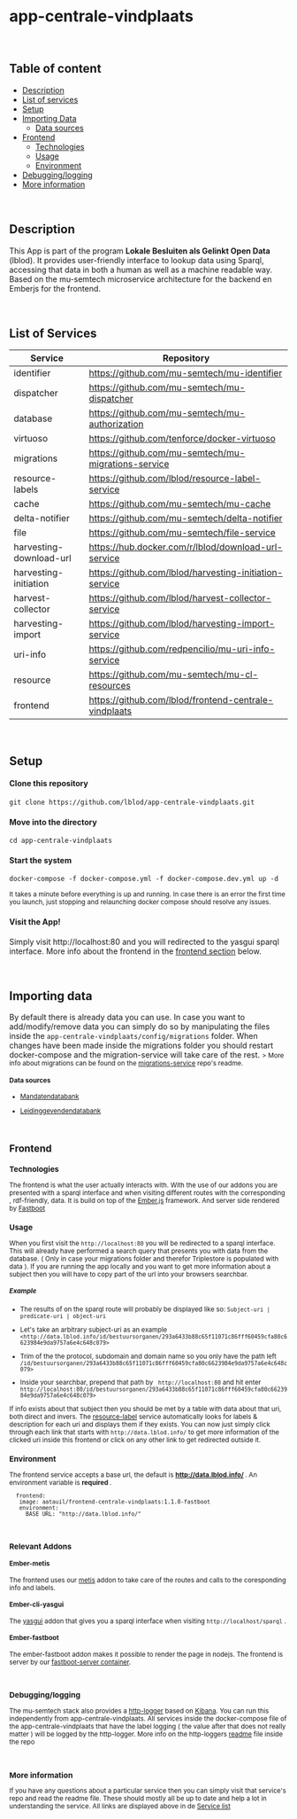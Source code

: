 
# app-centrale-vindplaats

  <br>

## Table of content

	
* [Description](#description)
* [List of services](#list-of-services)
* [Setup](#setup)
* [Importing Data](#importing-data)
   *  [Data sources](#data-sources) 
 * [Frontend](#frontend)
   * [Technologies](#technologies) 
   *  [Usage](#usage)
   *  [Environment](#environment)
* [Debugging/logging](#debugginglogging)
* [More information](#more-information)

<br>

## Description

This App is part of the program  <b> Lokale Besluiten als Gelinkt Open Data </b> (lblod). It provides user-friendly interface to lookup data using Sparql, accessing that data in both a human as well as a machine readable way.  Based on the mu-semtech microservice architecture for the backend en Emberjs for the frontend. 

<br>

## List of Services
	

| Service  | Repository  | 
|---|---|
| identifier  | https://github.com/mu-semtech/mu-identifier  |   
| dispatcher  | https://github.com/mu-semtech/mu-dispatcher  |  
| database  | https://github.com/mu-semtech/mu-authorization  | 
| virtuoso  | https://github.com/tenforce/docker-virtuoso  | 
| migrations | https://github.com/mu-semtech/mu-migrations-service |
| resource-labels  | https://github.com/lblod/resource-label-service  | 
| cache | https://github.com/mu-semtech/mu-cache |
| delta-notifier | https://github.com/mu-semtech/delta-notifier |
| file | https://github.com/mu-semtech/file-service |
| harvesting-download-url | https://hub.docker.com/r/lblod/download-url-service  |
| harvesting-initiation  | https://github.com/lblod/harvesting-initiation-service |
| harvest-collector | https://github.com/lblod/harvest-collector-service |
| harvesting-import | https://github.com/lblod/harvesting-import-service |
| uri-info | https://github.com/redpencilio/mu-uri-info-service |
| resource | https://github.com/mu-semtech/mu-cl-resources |
| frontend | https://github.com/lblod/frontend-centrale-vindplaats |



<br>

## Setup


#### Clone this repository
``` 
git clone https://github.com/lblod/app-centrale-vindplaats.git
```
  

#### Move into the directory
```
cd app-centrale-vindplaats
```
  

#### Start the system
```
docker-compose -f docker-compose.yml -f docker-compose.dev.yml up -d
```

<small>It takes a minute before everything is up and running. In case there is an error the first time you launch, just stopping and relaunching docker compose should resolve any issues. </small>

#### Visit the App!

Simply visit http://localhost:80 and you will redirected to the yasgui sparql interface. More info about the frontend in the [frontend section](#frontend) below.
  
  <br>

## Importing data

By default there is already data you can use. In case you want to add/modify/remove data you can simply do so by manipulating the files inside the ```app-centrale-vindplaats/config/migrations``` folder. When changes have been made inside the migrations folder you should restart docker-compose and the migration-service will take care of the rest. 
<small> > More info about migrations can be found on the [migrations-service](https://github.com/mu-semtech/mu-migrations-service) repo's readme.

#### Data sources

  *  [Mandatendatabank](https://mandaten.lokaalbestuur.vlaanderen.be/)

   *  [Leidinggevendendatabank](https://leidinggevenden.lokaalbestuur.vlaanderen.be/)

<br>

## Frontend

### Technologies

The frontend is what the user actually interacts with. With the use of our addons you are presented with a sparql interface and when visiting different routes with the corresponding , rdf-friendly, data. 
It is build on top of the [Ember.js](https://emberjs.com/) framework. And server side rendered by [Fastboot](#https://ember-fastboot.com/)


### Usage
When you first visit the ```http://localhost:80``` you will be redirected to a sparql interface. This will already have performed a search query that presents you with data from the database. ( Only in case your migrations folder and therefor Triplestore is populated with data ). If you are running the app locally and you want to get more information about a subject then you will have to copy part of the url into your browsers searchbar. 


##### Example
 * The results of on the sparql route will probably be displayed like so:
   ```Subject-uri | predicate-uri | object-uri```

 * Let's take an arbitrary subject-uri as an example 
```<http://data.lblod.info/id/bestuursorganen/293a6433b88c65f11071c86fff60459cfa80c6623984e9da9757a6e4c648c079>```

 * Trim of the the protocol, subdomain and domain name so you only have the path left
    ```/id/bestuursorganen/293a6433b88c65f11071c86fff60459cfa80c6623984e9da9757a6e4c648c079>```
    
 *  Inside your searchbar, prepend that path by ``` http://localhost:80``` and hit enter
     ```http://localhost:80/id/bestuursorganen/293a6433b88c65f11071c86fff60459cfa80c6623984e9da9757a6e4c648c079>```


 If info exists about that subject then you should be met by a table with data about that uri, both direct and invers. The [resource-label](https://github.com/lblod/resource-label-service) service automatically looks for labels & description for each uri and displays them if they exists. You can now just simply click through each link that starts with ```http://data.lblod.info/``` to get more information of the clicked uri inside this frontend or click on any other link to get redirected outside it. 

### Environment

The frontend service accepts a base url, the default is <b> http://data.lblod.info/ </b>.
An environment variable is <b> required </b>.


 ``` 
   frontend:
    image: aatauil/frontend-centrale-vindplaats:1.1.0-fastboot
    environment:
      BASE_URL: "http://data.lblod.info/"
 
 ```

<br>

### Relevant Addons 
#### Ember-metis
The frontend uses our [metis](https://github.com/redpencilio/ember-metis) addon to take care of the routes and calls to the coresponding info and labels.

#### Ember-cli-yasgui
The [yasgui](https://github.com/nvdk/ember-cli-yasgui) addon that gives you a sparql interface when visiting ```http://localhost/sparql``` .


#### Ember-fastboot
The ember-fastboot addon makes it possible to render the page in nodejs. The frontend is server by our [fastboot-server container](https://hub.docker.com/r/redpencil/fastboot-app-server).

<br>

### Debugging/logging
The mu-semtech stack also provides a [http-logger](https://github.com/redpencilio/app-http-logger) based on [Kibana](https://www.elastic.co/kibana). You can run this independently from app-centrale-vindplaats. All services inside the docker-compose file of the app-centrale-vindplaats that have the label logging ( the value after that does not really matter ) will be logged by the http-logger. More info on the http-loggers [readme](https://github.com/redpencilio/app-http-logger) file inside the repo 

<br>

### More information
If you have any questions about a particular service then you can simply visit that service's repo and read the readme file. These should mostly all be up to date and help a lot in understanding the service. All links are displayed above in de [Service list](#list-of-services)



